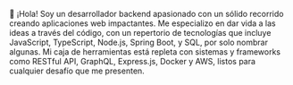 👋 ¡Hola! Soy un desarrollador backend apasionado con un sólido recorrido creando aplicaciones web impactantes. Me especializo en dar vida a las ideas a través del código, con un repertorio de tecnologías que incluye JavaScript, TypeScript, Node.js, Spring Boot, y SQL, por solo nombrar algunas. Mi caja de herramientas está repleta con sistemas y frameworks como RESTful API, GraphQL, Express.js, Docker y AWS, listos para cualquier desafío que me presenten.

